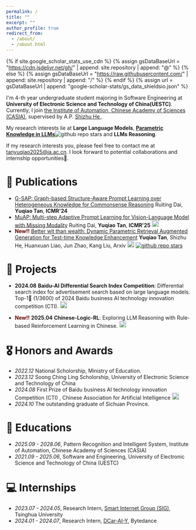 ```yaml
---
permalink: /
title: ""
excerpt: ""
author_profile: true
redirect_from: 
  - /about/
  - /about.html
---
```


{% if site.google_scholar_stats_use_cdn %}
{% assign gsDataBaseUrl = "https://cdn.jsdelivr.net/gh/" | append: site.repository | append: "@" %}
{% else %}
{% assign gsDataBaseUrl = "https://raw.githubusercontent.com/" | append: site.repository | append: "/" %}
{% endif %}
{% assign url = gsDataBaseUrl | append: "google-scholar-stats/gs_data_shieldsio.json" %}

<span class='anchor' id='about-me'></span>

I'm 4-th year undergraduate student majoring in Software Engineering at **University of Electronic Science and Technology of China(UESTC)**. Currently, I join <a href="http://www.ia.cas.cn/">the Institute of Automation, Chinese Academy of Sciences (CASIA)</a>, supervised by A.P. <a href="https://heshizhu.github.io/">Shizhu He </a>.

My research interests lie at **Large Language Models**, **[Parametric Knowledge in LLMs](https://github.com/Trae1ounG/Awesome-Parametric-Knowledge-in-LLMs)**![github repo stars](https://img.shields.io/github/stars/Trae1ounG/Awesome-Parametric-Knowledge-in-LLMs) and **LLMs Reasoning**. 

If my research interests you, please feel free to contact me at tanyuqiao2025@ia.ac.cn. I look forward to potential collaborations and internship opportunities🤗.



# 📝 Publications 



- [G-SAP: Graph-based Structure-Aware Prompt Learning over Heterogeneous Knowledge for Commonsense Reasoning](https://dl.acm.org/doi/abs/10.1145/3652583.3658040) Ruiting Dai, **Yuqiao Tan**, **ICMR'24**
- [MuAP: Multi-step Adaptive Prompt Learning for Vision-Language Model with Missing Modality](https://arxiv.org/abs/2409.04693) Ruiting Dai, **Yuqiao Tan**, **ICMR'25** <a target="_self" href="https://github.com/Trae1ounG/RobustPT"> <img style="height:14pt" src="https://img.shields.io/badge/-MuAP-black?style=flat&logo=github"></a>
- **<font color="#660000">New!!</font>** [Better wit than wealth: Dynamic Parametric Retrieval Augmented Generation for Test-time Knowledge Enhancement](https://arxiv.org/abs/2503.23895) **Yuqiao Tan**, Shizhu He, Huanxuan Liao, Jun Zhao, Kang Liu, Arxiv   <a target="_self" href="https://github.com/Trae1ounG/DyPRAG"> <img style="height:14pt" src="https://img.shields.io/badge/-DyPRAG-black?style=flat&logo=github"></a> [![github repo stars](https://img.shields.io/github/stars/Trae1ounG/DyPRAG)](https://github.com/Trae1ounG/DyPRAG)

# 🤖 Projects
- **2024.08** **Baidu-AI Differential Search Index Competition**: Differential search index for advertisement search based on large language models. Top-1🥇 (1/3600) of 2024 Baidu business AI technology innovation competition (CTI). <a target="_self" href="https://github.com/Trae1ounG/2024-BaiduAI-LLM-DSI"> <img style="height:14pt" src="https://img.shields.io/badge/-BaiduAI-black?style=flat&logo=github"></a>
 <!-- ![github repo stars](https://img.shields.io/github/stars/Trae1ounG/2024-BaiduAI-LLM-DSI) -->
- **<font color="#660000">New!!</font>** **2025.04** **Chinese-Logic-RL**: Exploring LLM Reasoning with Rule-based Reinforcement Learning in Chinese. <a target="_self" href="https://github.com/Trae1ounG/Chinese-Logic-RL"> <img style="height:14pt" src="https://img.shields.io/badge/-Chinese_Logic_RL-black?style=flat&logo=github"></a>

# 🎖 Honors and Awards
- *2022.12* National Scholorship, Ministry of Education.
- *2023.12* Soong Ching Ling Scholorship, University of Electronic Science and Technology of China
- *2024.08* First Prize of Baidu business AI technology innovation Competition (CTI) , Chinese Association for Artificial Intelligence  <a target="_self" href="https://baijiahao.baidu.com/s?id=1808718087282135583&wfr=spider&for=pc&searchword=2024%E7%99%BE%E5%BA%A6%E6%90%9C%E7%B4%A2%E5%88%9B%E6%96%B0%E5%A4%A7%E8%B5%9B&sShare=2"> <img style="height:14pt" src="https://img.shields.io/badge/-Report-black?style=flat&logo=google"></a>
- *2024.10* The outstanding graduate of Sichuan Province.

# 📖 Educations
- *2025.09 - 2028.06*, Pattern Recognition and Intelligent System, Institute of Automation, Chinese Academy of Sciences (CASIA)
- *2021.09 - 2025.06*, Software and Engineering, University of Electronic Science and Technology of China (UESTC)


# 💻 Internships
- *2023.07 - 2024.05*, Research Intern, <a href="https://smartinternet.group/">Smart Internet Group (SIG)</a>, Tsinghua University
- *2024.01 - 2024.07*, Research Intern, <a href="https://www.dongchedi.com/">DCar-AI-Y</a>, Bytedance

<script type='text/javascript' id='clustrmaps' src='//cdn.clustrmaps.com/map_v2.js?cl=44b8d4&w=1500&t=tt&d=Hsk2NMI2XogzrZh85JdligEVrhjt4kMfJHMdGbrrpJQ&cmn=3a61cc&cmo=53ffe3&co=343269'></script>